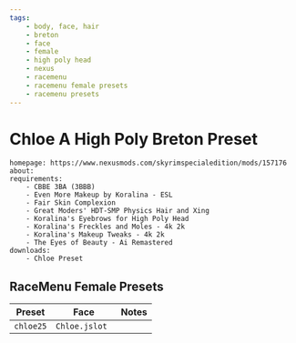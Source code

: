 ```yaml
---
tags:
    - body, face, hair
    - breton
    - face
    - female
    - high poly head
    - nexus
    - racemenu
    - racemenu female presets
    - racemenu presets
---
```


# Chloe A High Poly Breton Preset

```project_info
homepage: https://www.nexusmods.com/skyrimspecialedition/mods/157176
about:
requirements:
    - CBBE 3BA (3BBB)
    - Even More Makeup by Koralina - ESL
    - Fair Skin Complexion
    - Great Moders' HDT-SMP Physics Hair and Xing
    - Koralina's Eyebrows for High Poly Head
    - Koralina's Freckles and Moles - 4k 2k
    - Koralina's Makeup Tweaks - 4k 2k
    - The Eyes of Beauty - Ai Remastered
downloads:
    - Chloe Preset
```

## RaceMenu Female Presets

| Preset | Face | Notes |
|---|---|---|
| ``chloe25`` | ``Chloe.jslot `` | |
